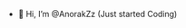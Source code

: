- 👋 Hi, I’m @AnorakZz (Just started Coding)

<!---
AnorakZz/AnorakZz is a ✨ special ✨ repository because its `README.md` (this file) appears on your GitHub profile.
You can click the Preview link to take a look at your changes.
--->
